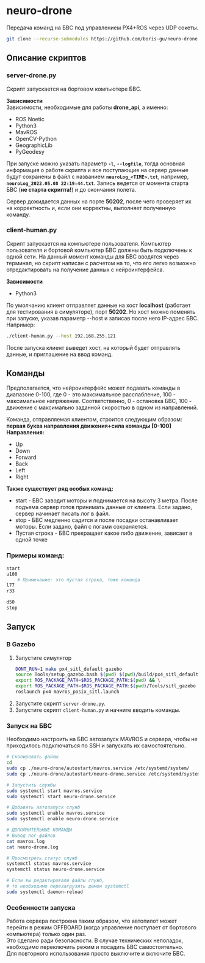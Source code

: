 # neuro-drone
Передача команд на БВС под управлением PX4+ROS через UDP сокеты.
```bash
git clone --recurse-submodules https://github.com/boris-gu/neuro-drone.git
```

## Описание скриптов
### server-drone.py
Скрипт запускается на бортовом компьютере БВС.

**Зависимости**  
Зависимости, необходимые для работы **drone_api**, а именно:
* ROS Noetic
* Python3
* MavROS
* OpenCV-Python
* GeographicLib
* PyGeodesy


При запуске можно указать параметр **`-l`**, **`--logfile`**, тогда основная информация о работе скрипта и все поступающие на сервер данные будут сохранены в файл с названием **`neuroLog_<TIME>.txt`**, например, **`neuroLog_2022.05.08 22:19:44.txt`**. Запись ведется от момента старта БВС (**не старта скрипта!**) и до окончания полета.

Сервер дожидается данных на порте **50202**, после чего проверяет их на корректность и, если они корректны, выполняет полученную команду.


### client-human.py
Скрипт запускается на компьютере пользователя. Компьютер пользователя и бортовой компьютер БВС должны быть подключены к одной сети. На данный момент команды для БВС вводятся через терминал, но скрипт написан с расчетом на то, что его легко возможно отредактировать на получение данных с нейроинтерфейса.

**Зависимости**
* Python3

По умолчанию клиент отправляет данные на хост **localhost** (работает для тестирования в симуляторе), порт **50202**. Но хост можно поменять при запуске, указав параметр --host и записав после него IP-адрес БВС. Например:
```bash
./client-human.py --host 192.168.255.121
```
После запуска клиент выведет хост, на который будет отправлять данные, и приглашение на ввод команд. 

## Команды 
Предполагается, что нейроинтерфейс может подавать команды в диапазоне 0-100, где 0 - это максимальное расслабление, 100 - максимальное напряжение. Соответственно, 0 - остановка БВС, 100 - движение с максимально заданной скоростью в одном из направлений.

Команда, отправляемая клиентом, строится следующим образом: **первая буква направления движения+сила команды [0-100]**  
**Направления:**
* Up
* Down
* Forward
* Back
* Left
* Right

**Также существует ряд особых команд:**
* start - БВС заводит моторы и поднимается на высоту 3 метра. После подъема сервер готов принимать данные от клиента. Если задано, сервер начинает писать лог в файл.
* stop - БВС медленно садится и после посадки останавливает моторы. Если задано, файл с логами сохраняется.
* Пустая строка - БВС прекращает какое либо движение, зависает в одной точке

### Примеры команд:
```bash
start
u100
    # Примечание: это пустая строка, тоже команда
l77
r33

d50
stop
```

## Запуск
### В Gazebo
1. Запустите симулятор
    ```bash
    DONT_RUN=1 make px4_sitl_default gazebo
    source Tools/setup_gazebo.bash $(pwd) $(pwd)/build/px4_sitl_default && \
    export ROS_PACKAGE_PATH=$ROS_PACKAGE_PATH:$(pwd) && \
    export ROS_PACKAGE_PATH=$ROS_PACKAGE_PATH:$(pwd)/Tools/sitl_gazebo
    roslaunch px4 mavros_posix_sitl.launch
    ```
2. Запустите скрипт `server-drone.py`.
3. Запустите скрипт `client-human.py` и начните вводить команды.

### Запуск на БВС
Необходимо настроить на БВС автозапуск MAVROS и сервера, чтобы не приходилось подключаться по SSH и запускать их самостоятельно.

```bash
# Скопировать файлы
cd
sudo cp ./neuro-drone/autostart/mavros.service /etc/systemd/system/
sudo cp ./neuro-drone/autostart/neuro-drone.service /etc/systemd/system/

# Запустить службы
sudo systemctl start mavros.service
sudo systemctl start neuro-drone.service

# Добавить автозапуск служб
sudo systemctl enable mavros.service
sudo systemctl enable neuro-drone.service

# ДОПОЛНИТЕЛЬНЫЕ КОМАНДЫ
# Вывод лог-файлов
cat mavros.log
cat neuro-drone.log

# Просмотреть статус служб
systemctl status mavros.service
systemctl status neuro-drone.service

# Если вы редактировали файлы служб,
# то необходимо перезагрузить демон systemctl
sudo systemctl daemon-reload
```

### Особенности запуска
Работа сервера построена таким образом, что автопилот может перейти в режим OFFBOARD (когда управление поступает от бортового компьютера) только один раз.  
Это сделано ради безопасности. В случае технических неполадок, необходимо переключить режим и посадить БВС самостоятельно.  
Для повторного использования просто выключите и включите БВС.